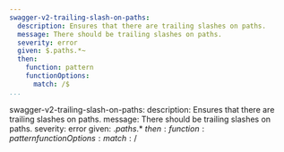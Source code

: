 ```yaml
---
swagger-v2-trailing-slash-on-paths:
  description: Ensures that there are trailing slashes on paths.
  message: There should be trailing slashes on paths.
  severity: error
  given: $.paths.*~
  then:
    function: pattern
    functionOptions:
      match: /$
...
```

swagger-v2-trailing-slash-on-paths:
  description: Ensures that there are trailing slashes on paths.
  message: There should be trailing slashes on paths.
  severity: error
  given: $.paths.*~
  then:
    function: pattern
    functionOptions:
      match: /$
